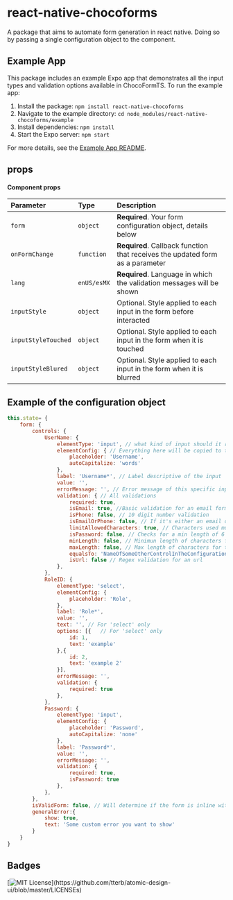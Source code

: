 
# react-native-chocoforms

A package that aims to automate form generation in react native. Doing so by passing a 
single configuration object to the component.

## Example App

This package includes an example Expo app that demonstrates all the input types and validation options available in ChocoFormTS. To run the example app:

1. Install the package: `npm install react-native-chocoforms`
2. Navigate to the example directory: `cd node_modules/react-native-chocoforms/example`
3. Install dependencies: `npm install`
4. Start the Expo server: `npm start`

For more details, see the [Example App README](./example/README.md).




## props

#### Component props


| Parameter | Type     | Description                |
| :-------- | :------- | :------------------------- |
| `form` | `object` | **Required**. Your form configuration object, details below |
| `onFormChange` | `function` | **Required**. Callback function that receives the updated form as a parameter |
| `lang` | `enUS/esMX` | **Required**. Language in which the validation messages will be shown |
| `inputStyle` | `object` | Optional. Style applied to each input in the form before interacted |
| `inputStyleTouched` | `object` | Optional. Style applied to each input in the form when it is touched |
| `inputStyleBlured` | `object` | Optional. Style applied to each input in the form when it is blurred |

## Example of the configuration object

```javascript
this.state= {
    form: {
        controls: {
            UserName: {
                elementType: 'input', // what kind of input should it render (input, currency, time, date, select)
                elementConfig: { // Everything here will be copied to the input directly
                    placeholder: 'Username',
                    autoCapitalize: 'words'
                },
                label: 'Username*', // Label descriptive of the input
                value: '',
                errorMessage: '', // Error message of this specific input, managed by the component
                validation: { // All validations
                    required: true,
                    isEmail: true, //Basic validation for an email format aaaa@bbb.cc
                    isPhone: false, // 10 digit number validation
                    isEmailOrPhone: false, // If it's either an email or a phone it's valid
                    limitAllowedCharacters: true, // Characters used must be one of these: ABCDEFGHIJKLMNOPQRSTUVWXYZabcdefghijklmnopqrstuvwxyz.1234567890
                    isPassword: false, // Checks for a min length of 6 characters, an uppercase and a number
                    minLength: false, // Minimun length of characters for the input to be valid
                    maxLength: false, // Max length of characters for the input to be valid
                    equalsTo: 'NameOfSomeOtherControlInTheConfiguration', // Validates that this input has the same value as another input in the controls part of the configuration
                    isUrl: false // Regex validation for an url
                },
            },
            RoleID: {
                elementType: 'select',
                elementConfig: {
                    placeholder: 'Role',
                },
                label: 'Role*',
                value: '',
                text: '', // For 'select' only
                options: [{   // For 'select' only
                    id: 1,
                    text: 'example'
                },{
                    id: 2,
                    text: 'example 2'
                }],
                errorMessage: '',
                validation: {
                    required: true
                },
            },
            Password: {
                elementType: 'input',
                elementConfig: {
                    placeholder: 'Password',
                    autoCapitalize: 'none'
                },
                label: 'Password*',
                value: '',
                errorMessage: '',
                validation: {
                    required: true,
                    isPassword: true
                },
            },
        },
        isValidForm: false, // Will determine if the form is inline with the validations in the config object.
        generalError:{
            show: true,
            text: 'Some custom error you want to show'
        }
    }
}
```


## Badges

[![MIT License](https://img.shields.io/apm/l/atomic-design-ui.svg?)](https://github.com/tterb/atomic-design-ui/blob/master/LICENSEs)
